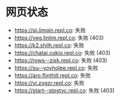 # 网页状态
- https://qi.limqin.repl.co: 失败
- https://veg.linlim.repl.co: 失败 (403)
- https://k2.shilh.repl.co: 失败
- https://chatai.cokio.repl.co: 失败 (403)
- https://rows--zixk.repl.co: 失败 (403)
- https://su--yoyholee.repl.co: 失败
- https://aro.flinthill.repl.co: 失败
- https://vi.zogzr.repl.co: 失败
- https://start--stpstyc.repl.co: 失败 (403)
